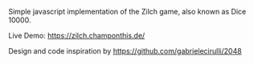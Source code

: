 Simple javascript implementation of the Zilch game, also known as Dice 10000.

Live Demo: https://zilch.champonthis.de/

Design and code inspiration by https://github.com/gabrielecirulli/2048
